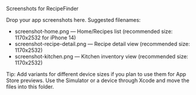 Screenshots for RecipeFinder

Drop your app screenshots here. Suggested filenames:

- screenshot-home.png — Home/Recipes list (recommended size: 1170x2532 for iPhone 14)
- screenshot-recipe-detail.png — Recipe detail view (recommended size: 1170x2532)
- screenshot-kitchen.png — Kitchen inventory view (recommended size: 1170x2532)

Tip: Add variants for different device sizes if you plan to use them for App Store previews. Use the Simulator or a device through Xcode and move the files into this folder.
